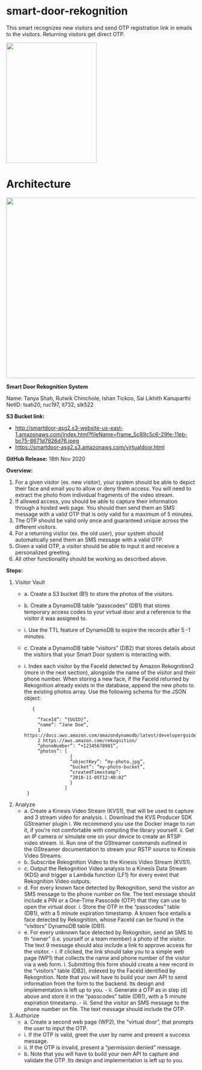 # smart-door-rekognition
This smart recognizes new visitors and send OTP registration link in emails to the visitors. Returning visitors get direct OTP.

<img src="https://github.com/sailikhithk/smart-door-rekognition/blob/main/frontend/opendoor.png" width="240" height="320"/>

# Architecture

<img src="https://github.com/sailikhithk/smart-door-rekognition/blob/main/images/Smartdoor_Architecture.png" width="640" height="480"/>

**Smart Door Rekognition System**

Name: Tanya Shah, Rutwik Chinchole, Ishan Tickoo, Sai Likhith Kanuparthi
NetID: tsah20, ruc197, it732, slk522

**S3 Bucket link:** 
* http://smartdoor-asg2.s3-website-us-east-1.amazonaws.com/index.html?fileName=frame_5c89c5c6-29fe-11eb-bc75-8671d7826d76.jpeg
* https://smartdoor-asg2.s3.amazonaws.com/virtualdoor.html

**GitHub Release:** 
18th Nov 2020

**Overview:**
1. For a given visitor (ex. new visitor), your system should be able to depict their face and email you to allow or deny them access. You will need to extract the      photo from individual fragments of the video stream. 
2. If allowed access, you should be able to capture their information through a hosted web page. You should then send them an SMS message with a valid OTP that is      only valid for a maximum of 5 minutes.
3. The OTP should be valid only once and guaranteed unique across the different visitors.
4. For a returning visitor (ex. the old user), your system should automatically send them an SMS message with a valid OTP.
5. Given a valid OTP, a visitor should be able to input it and receive a personalized greeting.
6. All other functionality should be working as described above.

**Steps:**

1. Visitor Vault
    - a. Create a S3 bucket (B1) to store the photos of the visitors.
    - b. Create a DynamoDB table “passcodes” (DB1) that stores temporary access codes to your virtual door and a reference to the visitor it was assigned to.
     - i. Use the TTL feature of DynamoDB to expire the records after 5 -1 minutes.
    - c. Create a DynamoDB table “visitors” (DB2) that stores details about the visitors that your Smart Door system is interacting with.
     - i. Index each visitor by the FaceId detected by Amazon Rekognition2 (more in the next section), alongside the name of the visitor and their phone number.            When storing a new face, if the FaceId returned by Rekognition already exists in the database, append the new photo to the existing photos array.
           Use the following schema for the JSON object:
              
              {
            
                “faceId”: “{UUID}”,
                “name”: “Jane Doe”,
                1 https://docs.aws.amazon.com/amazondynamodb/latest/developerguide/TTL.html
                2 https://aws.amazon.com/rekognition/
                “phoneNumber”: “+12345678901”,
                “photos”: [
                            {
                            “objectKey”: “my-photo.jpg”,
                            “bucket”: “my-photo-bucket”,
                            “createdTimestamp”:
                            “2018-11-05T12:40:02”
                            }
                          ]
            }
2. Analyze
      - a. Create a Kinesis Video Stream (KVS1), that will be used to capture and 3 stream video for analysis.
            i. Download the KVS Producer SDK GStreamer plugin
                i. We recommend you use the Docker image to run it, if you’re not comfortable with compiling the library yourself.
            ii. Get an IP camera or simulate one on your device to create an  RTSP video stream.
            iii. Run one of the GStreamer commands outlined in the GStreamer documentation to stream your RSTP source to Kinesis Video Streams.
      - b. Subscribe Rekognition Video to the Kinesis Video Stream (KVS1). 
      - c. Output the Rekognition Video analysis to a Kinesis Data Stream (KDS) and trigger a Lambda function (LF1) for every event that Rekognition Video outputs.
      - d. For every known face detected by Rekognition, send the visitor an SMS message to the phone number on file. The text message should include a PIN or a              One-Time Passcode (OTP) that they can use to open the virtual door.
          i. Store the OTP in the “passcodes” table (DB1), with a 5 minute expiration timestamp.
            A known face entails a face detected by Rekognition, whose FaceId can be found in the “visitors” DynamoDB table (DB1).
      - e. For every unknown face detected by Rekogniton, send an SMS to th “owner” (i.e. yourself or a team member) a photo of the visitor. The text 9
        message should also include a link to approve access for the visitor.
       - i. If clicked, the link should take you to a simple web page (WP1) that collects the name and phone number of the visitor via a web form.
            i. Submitting this form should create a new record in the “visitors” table (DB2), indexed by the FaceId identified by
                Rekognition. Note that you will have to build your own API to send information from the form to the backend. Its design
                and implementation is left up to you.
       - ii. Generate a OTP as in step (d) above and store it in the “passcodes” table (DB1), with a 5 minute expiration timestamp.
       - iii. Send the visitor an SMS message to the phone number on file. The text message should include the OTP.
3. Authorize
    - a. Create a second web page (WP2), the “virtual door”, that prompts the user to input the OTP.
     - i. If the OTP is valid, greet the user by name and present a success message.
     - ii. If the OTP is invalid, present a “permission denied” message.
    - b. Note that you will have to build your own API to capture and validate the OTP. Its design and implementation is left up to you.
